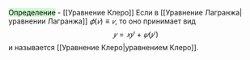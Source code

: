 <mark style="background: #BBFABBA6;">Определение</mark> - [[Уравнение Клеро]]
Если в [[Уравнение Лагранжа|уравнении Лагранжа]] $𝜙(𝑣) ≡ 𝑣$, то оно принимает вид $$𝑦 = 𝑥𝑦' + 𝜓(𝑦' )$$и называется [[Уравнение Клеро|уравнением Клеро]]. 